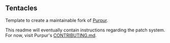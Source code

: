 [Purpur]: https://purpurmc.org

## Tentacles
Template to create a maintainable fork of [Purpur].

This readme will eventually contain instructions regarding the patch system. For now, visit Purpur's [CONTRIBUTING.md](https://github.com/PurpurMC/Purpur/blob/HEAD/CONTRIBUTING.md).
